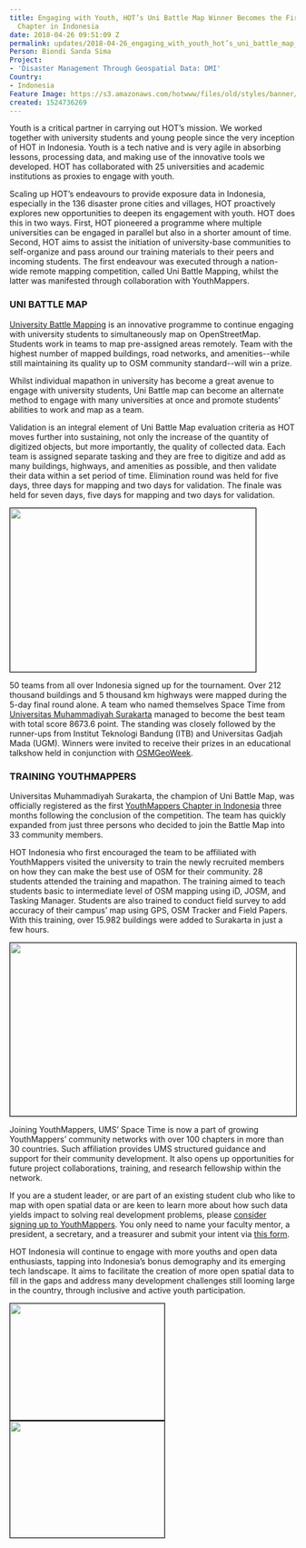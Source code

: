 ```yaml
---
title: Engaging with Youth, HOT’s Uni Battle Map Winner Becomes the First YouthMappers
  Chapter in Indonesia
date: 2018-04-26 09:51:09 Z
permalink: updates/2018-04-26_engaging_with_youth_hot’s_uni_battle_map_winner_becomes_the_first_youthmappers
Person: Biondi Sanda Sima
Project:
- 'Disaster Management Through Geospatial Data: DMI'
Country:
- Indonesia
Feature Image: https://s3.amazonaws.com/hotwww/files/old/styles/banner/public/Screen+Shot+2018-04-26+at+4.48.43+PM.png
created: 1524736269
---
```


Youth is a critical partner in carrying out HOT’s mission. We worked together with university students and young people since the very inception of HOT in Indonesia. Youth is a tech native and is very agile in absorbing lessons, processing data, and making use of the innovative tools we developed. HOT has collaborated with 25 universities and academic institutions as proxies to engage with youth.

Scaling up HOT’s endeavours to provide exposure data in Indonesia, especially in the 136 disaster prone cities and villages, HOT proactively explores new opportunities to deepen its engagement with youth. HOT does this in two ways. First, HOT pioneered a programme where multiple universities can be engaged in parallel but also in a shorter amount of time. Second, HOT aims to assist the initiation of university-base communities to self-organize and pass around our training materials to their peers and incoming students. The first endeavour was executed through a nation-wide remote mapping competition, called Uni Battle Mapping, whilst the latter was manifested through collaboration with YouthMappers.

### UNI BATTLE MAP

<a href="https://openstreetmap.id/battlemap/" target="_blank">University Battle Mapping</a> is an innovative programme to continue engaging with university students to simultaneously map on OpenStreetMap. Students work in teams to map pre-assigned areas remotely. Team with the highest number of mapped buildings, road networks, and amenities--while still maintaining its quality up to OSM community standard--will win a prize.

Whilst individual mapathon in university has become a great avenue to engage with university students, Uni Battle map can become an alternate method to engage with many universities at once and promote students’ abilities to work and map as a team.

Validation is an integral element of Uni Battle Map evaluation criteria as HOT moves further into sustaining, not only the increase of the quantity of digitized objects, but more importantly, the quality of collected data. Each team is assigned separate tasking and they are free to digitize and add as many buildings, highways, and amenities as possible, and then validate their data within a set period of time. Elimination round was held for five days, three days for mapping and two days for validation. The finale was held for seven days, five days for mapping and two days for validation.

<img style="border: 1pt solid #000000; transform: rotate(0rad);width:433px;height:288px;" src="https://lh5.googleusercontent.com/Imn-T_bRf_HFH14ezSEhvF_VfRDHmCzOwhDKG18RUo8EnzTUTS2H0Aowh8knEhIaL3L8xGWaB_FhoLTKq9ydFt53zw2n4uOBNrwIoey_1TMIs0LnB26O58WqUYLQF0paxxi-F-vh" alt="">

50 teams from all over Indonesia signed up for the tournament. Over 212 thousand buildings and 5 thousand km highways were mapped during the 5-day final round alone. A team who named themselves Space Time from <a href="http://www.ums.ac.id" target="_self">Universitas Muhammadiyah Surakarta</a> managed to become the best team with total score 8673.6 point. The standing was closely followed by the runner-ups from Institut Teknologi Bandung (ITB) and Universitas Gadjah Mada (UGM). Winners were invited to receive their prizes in an educational talkshow held in conjunction with <a href="http://osmgeoweek.org" target="_blank">OSMGeoWeek</a>.

### TRAINING YOUTHMAPPERS

Universitas Muhammadiyah Surakarta, the champion of Uni Battle Map, was officially registered as the first <a href="http://www.youthmappers.org/chapter-listing" target="_blank">YouthMappers Chapter in Indonesia</a> three months following the conclusion of the competition. The team has quickly expanded from just three persons who decided to join the Battle Map into 33 community members.

HOT Indonesia who first encouraged the team to be affiliated with YouthMappers visited the university to train the newly recruited members on how they can make the best use of OSM for their community. 28 students attended the training and mapathon. The training aimed to teach students basic to intermediate level of OSM mapping using iD, JOSM, and Tasking Manager. Students are also trained to conduct field survey to add accuracy of their campus’ map using GPS, OSM Tracker and Field Papers. With this training, over 15.982 buildings were added to Surakarta in just a few hours.

<img style="border: 1pt solid #000000; transform: rotate(0rad);width:624px;height:305px;" src="https://lh5.googleusercontent.com/mQlKv-CWv2S6phw23G-bWTRIunwO_l1v7XWXJ6hli8bTFo25LVs21epkULteFFS71NSCuSiwla1yZ6rczB0dsQ8dOXWZVvC-oCp6tcOXRqWB4y4XnzOa05oR2V9ozF9Vf2qMDLTB" alt="">

Joining YouthMappers, UMS’ Space Time is now a part of growing YouthMappers’ community networks with over 100 chapters in more than 30 countries. Such affiliation provides UMS structured guidance and support for their community development. It also opens up opportunities for future project collaborations, training, and research fellowship within the network.

If you are a student leader, or are part of an existing student club who like to map with open spatial data or are keen to learn more about how such data yields impact to solving real development problems, please <a href="http://www.youthmappers.org/on-boarding" target="_self">consider signing up to YouthMappers</a>. You only need to name your faculty mentor, a president, a secretary, and a treasurer and submit your intent via <a href="https://docs.google.com/forms/d/e/1FAIpQLSf6E93w4wNQ3pp5W5cKFaoUIw0mhMYt_UQTDicVgsY8Q0VTYQ/viewform" target="_self">this form</a>.

HOT Indonesia will continue to engage with more youths and open data enthusiasts, tapping into Indonesia’s bonus demography and its emerging tech landscape. It aims to facilitate the creation of more open spatial data to fill in the gaps and address many development challenges still looming large in the country, through inclusive and active youth participation.

<img style="border: 1pt solid #000000; transform: rotate(0rad);width:272px;height:205px;" src="https://lh3.googleusercontent.com/mzxlgQ9eOYhMFjtro5bRUh40eov_5zmvt_QdPXVNykx9m2Jks4RzNqciVJfDCM8jYSxe3HUd97Takxkh0xnQGW4Uuy-kskNGomzIjUudy8H42hKNsixcTWgv16WdNOaDRnaHor5O" alt=""><img style="border: 1pt solid #000000; transform: rotate(0rad);width:272px;height:205px;" src="https://lh3.googleusercontent.com/UUpQpIAUVBPVb6R_xzTBBfzyKgjp8SysB8x0JZ2mELglQqYOCas07hwAHi0iCB4Obu5UOM7XqgX7MAGmFp1mpPrUldoifoXbS0cMJOOI37NwiAefYYIhiZwM9PwTmMowU-Viiwdo" alt="">
